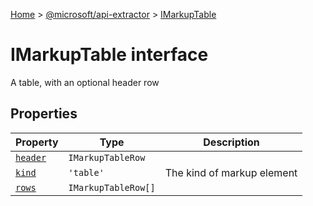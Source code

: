 [Home](./index) &gt; [@microsoft/api-extractor](api-extractor.md) &gt; [IMarkupTable](api-extractor.imarkuptable.md)

# IMarkupTable interface

A table, with an optional header row

## Properties

|  Property | Type | Description |
|  --- | --- | --- |
|  [`header`](api-extractor.imarkuptable.header.md) | `IMarkupTableRow` |  |
|  [`kind`](api-extractor.imarkuptable.kind.md) | `'table'` | The kind of markup element |
|  [`rows`](api-extractor.imarkuptable.rows.md) | `IMarkupTableRow[]` |  |

